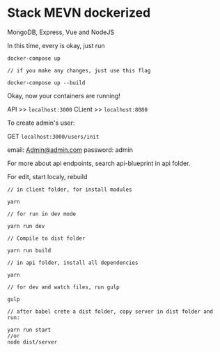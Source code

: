 # Stack MEVN dockerized

MongoDB, Express, Vue and NodeJS

In this time, every is okay, just run
```
docker-compose up

// if you make any changes, just use this flag

docker-compose up --build
```

Okay, now your containers are running!

API >> `localhost:3000`
CLient >> `localhost:8080`

To create admin's user:

GET `localhost:3000/users/init`

email: Admin@admin.com
password: admin

For more about api endpoints, search api-blueprint in api folder.

For edit, start localy, rebuild
```
// in client folder, for install modules

yarn

// for run in dev mode

yarn run dev

// Compile to dist folder

yarn run build

// in api folder, install all dependencies

yarn

// for dev and watch files, run gulp

gulp

// after babel crete a dist folder, copy server in dist folder and run:

yarn run start
//or
node dist/server
```